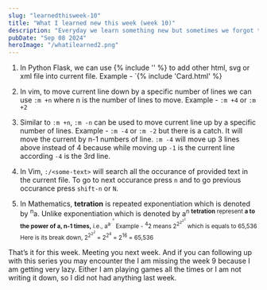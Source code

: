```yaml
---
slug: "learnedthisweek-10"
title: "What I learned new this week (week 10)"
description: "Everyday we learn something new but sometimes we forgot that because did not note that down. Specially I do, so I started to write down a small brief about everything I learned. And decided to share that with everyone on weekly basis so that others might learn something new."
pubDate: "Sep 08 2024"
heroImage: "/whatilearned2.png"
---
```




1. In Python Flask, we can use {% include '' %} to add other html, svg or xml file into current file. 
Example - `{% include 'Card.html' %}

2. In vim, to move current line down by a specific number of lines we can use `:m +n` where n is the number of lines to move.
Example - `:m +4` or `:m +2`

3. Similar to `:m +n`, `:m -n` can be used to move current line up by a specific number of lines.
Example - `:m -4` or `:m -2` but there is a catch. It will move the current by n-1 numbers of line.
`:m -4` will move up 3 lines above instead of 4 because while moving up `-1` is the current line
according `-4` is the 3rd line.

4. In Vim, `:/<some-text>` will search all the occurance of provided text in the current file.
To go to next occurance press `n` and to go previous occurance press `shift-n` or `N`.

5. In Mathematics, **tetration** is repeated exponentiation which is denoted by <sup>n</sup>a.
Unlike exponentiation which is denoted by a<sup>n</n> **tetration** represent **a to the power of a, n-1 times,** i.e., a<sup>a<sup>.<sup>.<sup>a</sup></sup></sup></sup>
Example - <sup>4</sup>2 means 2<sup>2<sup>2<sup>2<sup>2</sup></sup></sup></sup> which is equals to 65,536
Here is its break down, 2<sup>2<sup>2<sup>2</sup></sup></sup> = 2<sup>2<sup>4</sup></sup>
= 2<sup>16</sup> = 65,536

That’s it for this week. Meeting you next week.
And if you can following up with this series you may encounter the I am missing the week 9
because I am getting very lazy. Either I am playing games all the times
or I am not writing it down, so I did not had anything last week.



